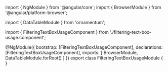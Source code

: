 import { NgModule } from '@angular/core';
import { BrowserModule } from '@angular/platform-browser';
  
import { DataTableModule } from 'ornamentum';
  
import { FilteringTextBoxUsageComponent } from './filtering-text-box-usage.component';

@NgModule({
 bootstrap: [FilteringTextBoxUsageComponent],
 declarations: [FilteringTextBoxUsageComponent],
 imports: [
    BrowserModule, 
    DataTableModule.forRoot()
   ]
})
export class FilteringTextBoxUsageModule {
}
